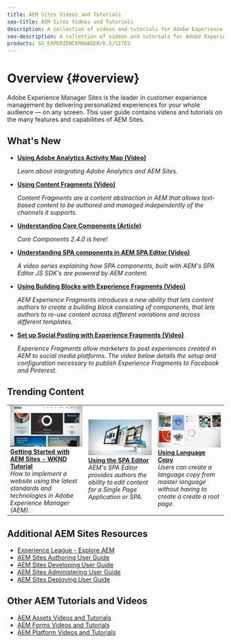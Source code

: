 ```yaml
---
title: AEM Sites Videos and Tutorials
seo-title: AEM Sites Videos and Tutorials
description: A collection of videos and tutorials for Adobe Experience Manager Sites. 
seo-description: A collection of videos and tutorials for Adobe Experience Manager Sites
products: SG_EXPERIENCEMANAGER/6.5/SITES
---
```


# Overview {#overview}

Adobe Experience Manager Sites is the leader in customer experience management by delivering personalized experiences for your whole audience — on any screen. This user guide contains videos and tutorials on the many features and capabilities of AEM Sites.

## What's New

* **[Using Adobe Analytics Activity Map (Video)](./analytics/activity-map-feature-video-use.md)**

    *Learn about integrating Adobe Analytics and AEM Sites.*

* **[Using Content Fragments (Video)](./experience-fragments/experience-fragment-target-feature-video-use.md)**

    *Content Fragments are a content abstraction in AEM that allows text-based content to be authored and managed independently of the channels it supports.*

* **[Understanding Core Components (Article)](./components/core-components-feature-video-understand.md)**

    *Core Components 2.4.0 is here!*

* **[Understanding SPA components in AEM SPA Editor (Video)](./spa-editor/spa-editor-components-technical-video-understand.md)**

    *A video series explaining how SPA components, built with AEM's SPA Editor JS SDK's are powered by AEM content.*

* **[Using Building Blocks with Experience Fragments (Video)](./experience-fragments/building-blocks-experience-fragment-feature-video-use.md)**

    *AEM Experience Fragments introduces a new ability that lets content authors to create a building block consisting of components, that lets authors to re-use content across different variations and across different templates.*

* **[Set up Social Posting with Experience Fragments (Video)](./experience-fragments/experience-fragments-social-technical-video-setup.md)**

    *Experience Fragments allow marketers to post experiences created in AEM to social media platforms. The video below details the setup and configuration necessary to publish Experience Fragments to Facebook and Pinterest.*

## Trending Content

<table>
<tr>
  <td>
    <a href="https://docs.adobe.com/content/help/en/experience-manager-learn/getting-started-wknd-tutorial-develop/overview.html">
    <img alt="Getting Started with AEM Sites - WKND Tutorial" src="assets/aem-wknd-tutorial.png" />
    <br/>
    <b>Getting Started with AEM Sites - WKND Tutorial</b>
    </a>
    <br />
    <i>How to implement a website using the latest standards and technologies in Adobe Experience Manager (AEM).</i>
  </td>
  <td>
    <a href="spa-editor/spa-editor-framework-feature-video-use.md">
    <img alt="Using the SPA Editor" src="assets/spa-editor.jpg" />
    <br/>
    <b>Using the SPA Editor</b>
    </a>
    <br />
    <i>AEM's SPA Editor provides authors the ability to edit content for a Single Page Application or SPA.</i>
  </td>
  <td>
    <a href="translation/language-copy-feature-video-use.md">
    <img alt="Using Language Copy" src="assets/translation.png" />
    <br/>
    <b>Using Language Copy</b>
    </a>
    <br />
    <i>Users can create a language copy from master language without having to create a create a root page.</i>
  </td>
</tr>
</table>

## Additional AEM Sites Resources

* [Experience League - Explore AEM](https://experienceleague.adobe.com/#recommended/solutions/experience-manager)
* [AEM Sites Authoring User Guide](https://helpx.adobe.com/experience-manager/6-5/sites/authoring/user-guide.html)
* [AEM Sites Developing User Guide](https://helpx.adobe.com/experience-manager/6-5/sites/developing/user-guide.html)
* [AEM Sites Administering User Guide](https://helpx.adobe.com/experience-manager/6-5/sites/administering/user-guide.html)
* [AEM Sites Deploying User Guide](https://helpx.adobe.com/experience-manager/6-5/sites/deploying/user-guide.html)

## Other AEM Tutorials and Videos

* [AEM Assets Videos and Tutorials](/help/assets/overview.md)
* [AEM Forms Videos and Tutorials](/help/forms/introduction.md)
* [AEM Platform Videos and Tutorials](/help/foundation/introduction.md)